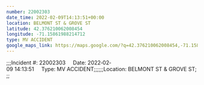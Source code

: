 ```yaml
---
number: 22002303
date_time: 2022-02-09T14:13:51+00:00
location: BELMONT ST & GROVE ST
latitude: 42.376210062008454
longitude: -71.15861988214712
type: MV ACCIDENT
google_maps_link: https://maps.google.com/?q=42.376210062008454,-71.15861988214712
---
```


;;;Incident #: 22002303     Date: 2022‐02‐09 14:13:51     Type: MV ACCIDENT;;;;;;Location: BELMONT ST & GROVE ST;;;
